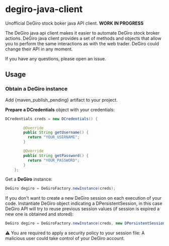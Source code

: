 # degiro-java-client

Unofficial DeGiro stock boker java API client.
**WORK IN PROGRESS**

The DeGiro java api client makes it easier to automate DeGiro stock broker actions. DeGiro java client provides a set of methods and objects that allow you to perform the same interactions as with the web trader. DeGiro could change their API in any moment. 

If you have any questions, please open an issue.

## Usage

### Obtain a DeGiro instance
Add {maven_publish_pending} artifact to your project. 

**Prepare a DCredentials** object with your credentials:

```Java
DCredentials creds = new DCredentials() {

        @Override
        public String getUsername() {
          return "YOUR_USERNAME";
        }

        @Override
        public String getPassword() {
          return "YOUR_PASSWORD";
        }
    };
```
Get a **DeGiro** instance:
```java
DeGiro degiro = DeGiroFactory.newInstance(creds);
```
If you don't want to create a new DeGiro session on each execution of your code. Instantiate DeGiro object indicating a DPersistentSession, in this case DeGiro API will try to reuse previous session values (if session is expired a new one is obtained and stored):

```java
DeGiro degiro = DeGiroFactory.newInstance(creds, new DPersistentSession("/path/to/session.json"));
```
:warning: You are required to apply a security policy to your session file: A malicious user could take control of your DeGiro account.

